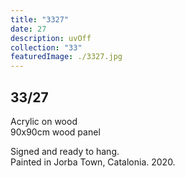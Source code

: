 ```yaml
---
title: "3327"
date: 27
description: uvOff
collection: "33"
featuredImage: ./3327.jpg
---
```


## 33/27

Acrylic on wood<br/>
90x90cm wood panel

Signed and ready to hang.<br/>
Painted in Jorba Town, Catalonia. 2020.
